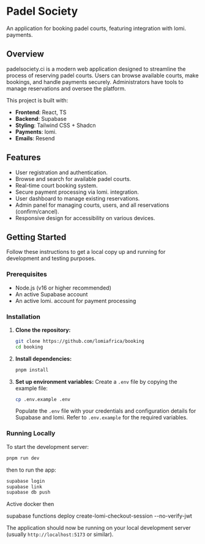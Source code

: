 # Padel Society

An application for booking padel courts, featuring integration with lomi. payments.

## Overview

padelsociety.ci is a modern web application designed to streamline the process of reserving padel courts. Users can browse available courts, make bookings, and handle payments securely. Administrators have tools to manage reservations and oversee the platform.

This project is built with:

- **Frontend**: React, TS
- **Backend**: Supabase
- **Styling**: Tailwind CSS + Shadcn
- **Payments**: lomi.
- **Emails**: Resend

## Features

- User registration and authentication.
- Browse and search for available padel courts.
- Real-time court booking system.
- Secure payment processing via lomi. integration.
- User dashboard to manage existing reservations.
- Admin panel for managing courts, users, and all reservations (confirm/cancel).
- Responsive design for accessibility on various devices.

## Getting Started

Follow these instructions to get a local copy up and running for development and testing purposes.

### Prerequisites

- Node.js (v16 or higher recommended)
- An active Supabase account
- An active lomi. account for payment processing

### Installation

1.  **Clone the repository:**

    ```bash
    git clone https://github.com/lomiafrica/booking
    cd booking
    ```

2.  **Install dependencies:**

    ```bash
    pnpm install
    ```

3.  **Set up environment variables:**
    Create a `.env` file by copying the example file:
    ```bash
    cp .env.example .env
    ```
    Populate the `.env` file with your credentials and configuration details for Supabase and lomi. Refer to `.env.example` for the required variables.

### Running Locally

To start the development server:

```bash
pnpm run dev
```
then to run the app:

```bash
supabase login
supabase link
supabase db push
```

Active docker then

supabase functions deploy create-lomi-checkout-session --no-verify-jwt


The application should now be running on your local development server (usually `http://localhost:5173` or similar).